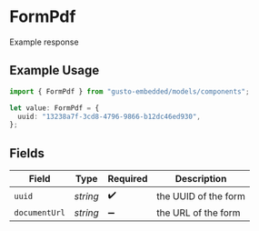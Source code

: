 # FormPdf

Example response

## Example Usage

```typescript
import { FormPdf } from "gusto-embedded/models/components";

let value: FormPdf = {
  uuid: "13238a7f-3cd8-4796-9866-b12dc46ed930",
};
```

## Fields

| Field                | Type                 | Required             | Description          |
| -------------------- | -------------------- | -------------------- | -------------------- |
| `uuid`               | *string*             | :heavy_check_mark:   | the UUID of the form |
| `documentUrl`        | *string*             | :heavy_minus_sign:   | the URL of the form  |